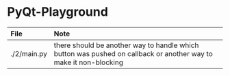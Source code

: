 # PyQt-Playground

| File        | Note                                                                                                             |
| :---------- | :--------------------------------------------------------------------------------------------------------------- |
| ./2/main.py | there should be another way to handle which button was pushed on callback or another way to make it non-blocking |
